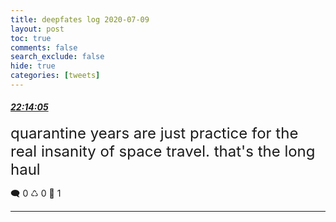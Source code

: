 ```yaml
---
title: deepfates log 2020-07-09
layout: post
toc: true
comments: false
search_exclude: false
hide: true
categories: [tweets]
---
```



#### <a href = "https://twitter.com/deepfates/status/1281441539839758342">*22:14:05*</a>

<font size="5">quarantine years are just practice for the real insanity of space travel. that's the long haul</font>



🗨️ 0 ♺ 0 🤍  1   

---
    
            

